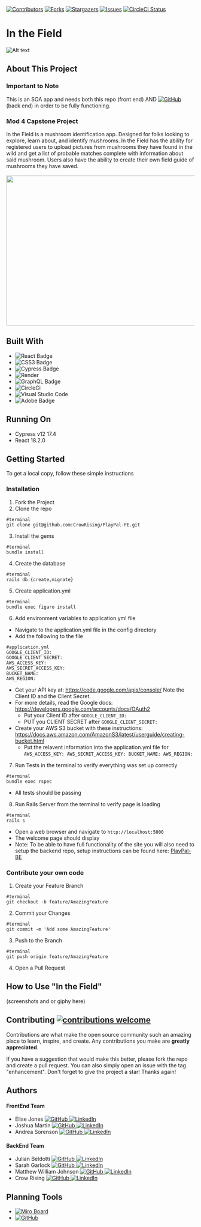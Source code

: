 [![Contributors](https://img.shields.io/github/contributors/In-The-Field/In_The_Field_FE.svg)](https://github.com/In-The-Field/In_The_Field_FE/graphs/contributors)
[![Forks](https://img.shields.io/github/forks/In-The-Field/In_The_Field_FE.svg)](https://github.com/In-The-Field/In_The_Field_FE/forks)
[![Stargazers](https://img.shields.io/github/stars/In-The-Field/In_The_Field_FE.svg)](https://githuB.com/In-The-Field/In_The_Field_FE/stargazers)
[![Issues](https://img.shields.io/github/issues/In-The-Field/In_The_Field_FE.svg)](https://github.com/In-The-Field/In_The_Field_FE/issues)
[![CircleCI Status](https://circleci.com/gh/facebook/react.svg?style=shield)](https://circleci.com/gh/facebook/react)

# In the Field

![Alt text](image.png)

## About This Project
### Important to Note
This is an SOA app and needs both this repo (front end) AND [![GitHub](https://img.shields.io/badge/GitHub-100000?style=for-the-badge&logo=github&logoColor=white) ](https://github.com/In-The-Field/In_The_Field_BE) (back end) in order to be fully functioning.

### Mod 4 Capstone Project
In the Field is a mushroom identification app. Designed for folks looking to explore, learn about, and identify mushrooms. In the Field has the ability for registered users to upload pictures from mushrooms they have found in the wild and get a list of probable matches complete with information about said mushroom. Users also have the ability to create their own field guide of mushrooms they have saved.
                                                  <br><br>
                    <img src="https://www.pbs.org/food/wp-content/blogs.dir/2/files/2014/04/edible-fungi600.jpg" width="600" height="400">
                                                                                           
                                                  
## Built With
* ![React Badge](https://img.shields.io/badge/React-61DAFB?logo=react&logoColor=000&style=for-the-badge)
* ![CSS3 Badge](https://img.shields.io/badge/CSS3-1572B6?logo=css3&logoColor=fff&style=for-the-badge)
* ![Cypress Badge](https://img.shields.io/badge/Cypress-17202C?logo=cypress&logoColor=fff&style=for-the-badge)
* ![Render](https://img.shields.io/badge/Render-%46E3B7.svg?style=for-the-badge&logo=render&logoColor=white)
* ![GraphQL Badge](https://img.shields.io/badge/GraphQL-E10098?logo=graphql&logoColor=fff&style=for-the-badge)
* ![CircleCi](https://img.shields.io/badge/circleci-343434?style=for-the-badge&logo=circleci&logoColor=white)
* ![Visual Studio Code](https://img.shields.io/badge/Visual%20Studio%20Code-0078d7.svg?style=for-the-badge&logo=visual-studio-code&logoColor=white)
* ![Adobe Badge](https://img.shields.io/badge/Adobe-F00?logo=adobe&logoColor=fff&style=for-the-badge)


## Running On
  - Cypress v12 17.4
  - React 18.2.0

## <b>Getting Started</b>

To get a local copy, follow these simple instructions

### <b>Installation</b>

1. Fork the Project
2. Clone the repo 
``` 
#terminal
git clone git@github.com:CrowRising/PlayPal-FE.git 
```
3. Install the gems
```
#terminal
bundle install
```
4. Create the database
```
#terminal
rails db:{create,migrate}
```
5. Create application.yml
```
#terminal
bundle exec figaro install
```
6. Add environment variables to application.yml file
  - Navigate to the application.yml file in the config directory
  - Add the following to the file
``` 
#application.yml
GOOGLE_CLIENT_ID: 
GOOGLE_CLIENT_SECRET:
AWS_ACCESS_KEY: 
AWS_SECRET_ACCESS_KEY: 
BUCKET_NAME: 
AWS_REGION: 
```
- Get your API key at: https://code.google.com/apis/console/ Note the Client ID and the Client Secret.
- For more details, read the Google docs: https://developers.google.com/accounts/docs/OAuth2
  - Put your Client ID after `GOOGLE_CLIENT_ID:`
  - PUT you CLIENT SECRET after `GOOGLE_CLIENT_SECRET:`
- Create your AWS S3 bucket with these instructions: https://docs.aws.amazon.com/AmazonS3/latest/userguide/creating-bucket.html
  - Put the relavent information into the application.yml file for `AWS_ACCESS_KEY: AWS_SECRET_ACCESS_KEY: BUCKET_NAME: AWS_REGION:` 

7. Run Tests in the terminal to verify everything was set up correctly
```
#terminal
bundle exec rspec
```
- All tests should be passing
8. Run Rails Server from the terminal to verify page is loading
```
#terminal
rails s
```
- Open a web browser and navigate to `http://localhost:5000`
- The welcome page should display
- Note: To be able to have full functionality of the site you will also need to setup the backend repo, setup instructions can be found here: [PlayPal-BE](https://github.com/CrowRising/PlayPal-BE)

### <b>Contribute your own code</b>
1. Create your Feature Branch 
```
#terminal
git checkout -b feature/AmazingFeature
```
2. Commit your Changes 
```
#terminal
git commit -m 'Add some AmazingFeature' 
```
3. Push to the Branch 
```
#terminal
git push origin feature/AmazingFeature
```
4. Open a Pull Request


## How to Use "In the Field"
 (screenshots and or giphy here)

## Contributing  [![contributions welcome](https://img.shields.io/badge/contributions-welcome-brightgreen.svg?style=flat)](https://github.com/In-The-Field/In_The_Field_FE/issues)
Contributions are what make the open source community such an amazing place to learn, inspire, and create. Any contributions you make are **greatly appreciated**.

If you have a suggestion that would make this better, please fork the repo and create a pull request. You can also simply open an issue with the tag "enhancement".
Don't forget to give the project a star! Thanks again!

## Authors
#### FrontEnd Team
- Elise Jones [![GitHub](https://img.shields.io/badge/GitHub-100000?style=for-the-badge&logo=github&logoColor=white) ](https://github.com/Elise-Jones) [![LinkedIn](https://img.shields.io/badge/LinkedIn-0077B5?style=for-the-badge&logo=linkedin&logoColor=white) ](https://www.linkedin.com/in/elise-jones-964bb5264/) 
- Joshua Martin [![GitHub](https://img.shields.io/badge/GitHub-100000?style=for-the-badge&logo=github&logoColor=white) ](https://github.com/jmartin777) [![LinkedIn](https://img.shields.io/badge/LinkedIn-0077B5?style=for-the-badge&logo=linkedin&logoColor=white) ](https://www.linkedin.com/in/joshua-c-martin/)
- Andrea Sorenson [![GitHub](https://img.shields.io/badge/GitHub-100000?style=for-the-badge&logo=github&logoColor=white) ](https://github.com/andreasorensen) [![LinkedIn](https://img.shields.io/badge/LinkedIn-0077B5?style=for-the-badge&logo=linkedin&logoColor=white) ](https://www.linkedin.com/in/andrea-sorensen-/)

#### BackEnd Team
- Julian Beldotti [![GitHub](https://img.shields.io/badge/GitHub-100000?style=for-the-badge&logo=github&logoColor=white) ](https://github.com/JCBeldo) [![LinkedIn](https://img.shields.io/badge/LinkedIn-0077B5?style=for-the-badge&logo=linkedin&logoColor=white) ]()
- Sarah Garlock [![GitHub](https://img.shields.io/badge/GitHub-100000?style=for-the-badge&logo=github&logoColor=white) ](https://github.com/sarahgarlock) [![LinkedIn](https://img.shields.io/badge/LinkedIn-0077B5?style=for-the-badge&logo=linkedin&logoColor=white) ](https://www.linkedin.com/in/sarah-garlock/)
- Matthew William Johnson [![GitHub](https://img.shields.io/badge/GitHub-100000?style=for-the-badge&logo=github&logoColor=white) ]( https://github.com/MWMJohnson) [![LinkedIn](https://img.shields.io/badge/LinkedIn-0077B5?style=for-the-badge&logo=linkedin&logoColor=white) ]()
- Crow Rising [![GitHub](https://img.shields.io/badge/GitHub-100000?style=for-the-badge&logo=github&logoColor=white) ](https://github.com/CrowRising) [![LinkedIn](https://img.shields.io/badge/LinkedIn-0077B5?style=for-the-badge&logo=linkedin&logoColor=white) ](https://www.linkedin.com/in/crowrising/)  

## Planning Tools
- [![Miro Board](https://img.shields.io/badge/Miro-050038?style=for-the-badge&logo=Miro&logoColor=white)](https://miro.com/app/board/uXjVMsa-Jz0=/?moveToWidget=3458764562195436996&cot=14)
- [![GitHub](https://img.shields.io/badge/GitHub-100000?style=for-the-badge&logo=github&logoColor=white) ](https://github.com/orgs/In-The-Field/projects/2)
